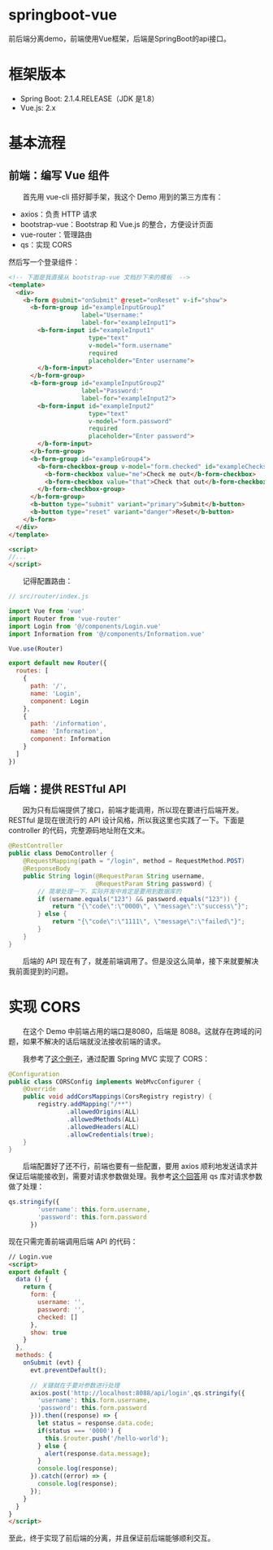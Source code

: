 # springboot-vue
前后端分离demo，前端使用Vue框架，后端是SpringBoot的api接口。
# 框架版本
- Spring Boot: 2.1.4.RELEASE（JDK 是1.8）
- Vue.js: 2.x
# 基本流程
## 前端：编写 Vue 组件
&emsp;&emsp;首先用 vue-cli 搭好脚手架，我这个 Demo 用到的第三方库有：
 - axios：负责 HTTP 请求
 - bootstrap-vue：Bootstrap 和 Vue.js 的整合，方便设计页面
 - vue-router：管理路由
 - qs：实现 CORS

然后写一个登录组件：
```html
<!-- 下面是我直接从 bootstrap-vue 文档抄下来的模板  -->
<template>
  <div>
    <b-form @submit="onSubmit" @reset="onReset" v-if="show">
      <b-form-group id="exampleInputGroup1"
                    label="Username:"
                    label-for="exampleInput1">
        <b-form-input id="exampleInput1"
                      type="text"
                      v-model="form.username"
                      required
                      placeholder="Enter username">
        </b-form-input>
      </b-form-group>
      <b-form-group id="exampleInputGroup2"
                    label="Password:"
                    label-for="exampleInput2">
        <b-form-input id="exampleInput2"
                      type="text"
                      v-model="form.password"
                      required
                      placeholder="Enter password">
        </b-form-input>
      </b-form-group>
      <b-form-group id="exampleGroup4">
        <b-form-checkbox-group v-model="form.checked" id="exampleChecks">
          <b-form-checkbox value="me">Check me out</b-form-checkbox>
          <b-form-checkbox value="that">Check that out</b-form-checkbox>
        </b-form-checkbox-group>
      </b-form-group>
      <b-button type="submit" variant="primary">Submit</b-button>
      <b-button type="reset" variant="danger">Reset</b-button>
    </b-form>
  </div>
</template>

<script>
//...
</script>
```
&emsp;&emsp;记得配置路由：
```javascript
// src/router/index.js

import Vue from 'vue'
import Router from 'vue-router'
import Login from '@/components/Login.vue'
import Information from '@/components/Information.vue'

Vue.use(Router)

export default new Router({
  routes: [
    {
      path: '/',
      name: 'Login',
      component: Login
    },
    {
      path: '/information',
      name: 'Information',
      component: Information
    }
  ]
})

```
## 后端：提供 RESTful API
&emsp;&emsp;因为只有后端提供了接口，前端才能调用，所以现在要进行后端开发。RESTful 是现在很流行的 API 设计风格，所以我这里也实践了一下。下面是 controller 的代码，完整源码地址附在文末。
```java
@RestController
public class DemoController {
    @RequestMapping(path = "/login", method = RequestMethod.POST)
    @ResponseBody
    public String login(@RequestParam String username,
                        @RequestParam String password) {
        // 简单处理一下，实际开发中肯定是要用到数据库的
        if (username.equals("123") && password.equals("123")) {
            return "{\"code\":\"0000\", \"message\":\"success\"}";
        } else {
            return "{\"code\":\"1111\", \"message\":\"failed\"}";
        }
    }
}
```
&emsp;&emsp;后端的 API 现在有了，就差前端调用了。但是没这么简单，接下来就要解决我前面提到的问题。
# 实现 CORS
&emsp;&emsp;在这个 Demo 中前端占用的端口是8080，后端是 8088。这就存在跨域的问题，如果不解决的话后端就没法接收前端的请求。

&emsp;&emsp;我参考了[这个例子](https://github.com/boylegu/SpringBoot-vue/blob/master/src/main/java/com/boylegu/springboot_vue/config/CORSConfig.java)，通过配置 Spring MVC 实现了 CORS：
```java
@Configuration
public class CORSConfig implements WebMvcConfigurer {
    @Override
    public void addCorsMappings(CorsRegistry registry) {
        registry.addMapping("/**")
                .allowedOrigins(ALL)
                .allowedMethods(ALL)
                .allowedHeaders(ALL)
                .allowCredentials(true);
    }
}
```
&emsp;&emsp;后端配置好了还不行，前端也要有一些配置，要用 axios 顺利地发送请求并保证后端能接收到，需要对请求参数做处理。我参考[这个回答](https://segmentfault.com/q/1010000008292792)用 qs 库对请求参数做了处理：
```javascript
qs.stringify({
        'username': this.form.username,
        'password': this.form.password
      })
```
现在只需完善前端调用后端 API 的代码：
```html
// Login.vue
<script>
export default {
  data () {
    return {
      form: {
        username: '',
        password: '',
        checked: []
      },
      show: true
    }
  },
  methods: {
    onSubmit (evt) {
      evt.preventDefault();
      
      // 关键就在于要对参数进行处理
      axios.post('http://localhost:8088/api/login',qs.stringify({
        'username': this.form.username,
        'password': this.form.password
      })).then((response) => {
        let status = response.data.code;
        if(status === '0000') {
          this.$router.push('/hello-world');
        } else {
          alert(response.data.message);
        }
        console.log(response);
      }).catch((error) => {
        console.log(response);
      });
    }
  }
}
</script>
```
至此，终于实现了前后端的分离，并且保证前后端能够顺利交互。
